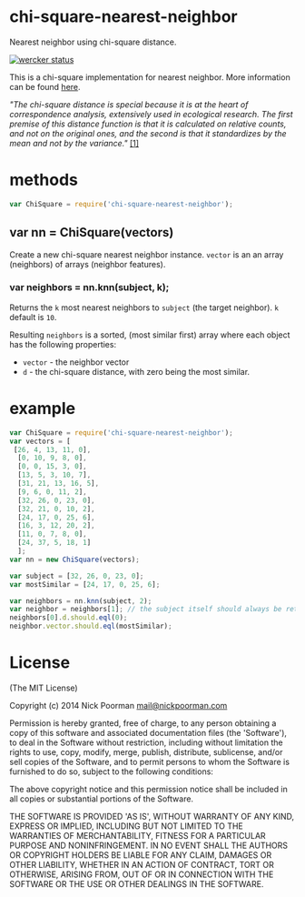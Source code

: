 # chi-square-nearest-neighbor

Nearest neighbor using chi-square distance.

[![wercker status](https://app.wercker.com/status/edcb7f6c41dbf2620a98bcfe7d7e1073/s "wercker status")](https://app.wercker.com/project/bykey/edcb7f6c41dbf2620a98bcfe7d7e1073)

This is a chi-square implementation for nearest neighbor. More information can be found [here](http://www.econ.upf.edu/~michael/stanford/maeb4.pdf).

*"The chi-square distance is special because it is at the heart of correspondence analysis, extensively used in ecological research. The first premise of this distance function is that it is calculated on relative counts, and not on the original ones, and the second is that it standardizes by the mean and not by the variance."* [[1]](http://www.econ.upf.edu/~michael/stanford/maeb4.pdf)

# methods
```javascript
var ChiSquare = require('chi-square-nearest-neighbor');
```

## var nn = ChiSquare(vectors)

Create a new chi-square nearest neighbor instance. `vector` is an an array (neighbors) of arrays (neighbor features).

### var neighbors = nn.knn(subject, k);

Returns the `k` most nearest neighbors to `subject` (the target neighbor). `k` default is `10`.

Resulting `neighbors` is a sorted, (most similar first) array where each object has the following properties:
  * `vector` - the neighbor vector
  * `d` - the chi-square distance, with zero being the most similar.

# example

```javascript
var ChiSquare = require('chi-square-nearest-neighbor');
var vectors = [
 [26, 4, 13, 11, 0],
  [0, 10, 9, 8, 0],
  [0, 0, 15, 3, 0],
  [13, 5, 3, 10, 7],
  [31, 21, 13, 16, 5],
  [9, 6, 0, 11, 2],
  [32, 26, 0, 23, 0],
  [32, 21, 0, 10, 2],
  [24, 17, 0, 25, 6],
  [16, 3, 12, 20, 2],
  [11, 0, 7, 8, 0],
  [24, 37, 5, 18, 1]
  ];
var nn = new ChiSquare(vectors);

var subject = [32, 26, 0, 23, 0];
var mostSimilar = [24, 17, 0, 25, 6];

var neighbors = nn.knn(subject, 2);
var neighbor = neighbors[1]; // the subject itself should always be returned as the first element because the item will be most similar to itself, so we get the second element
neighbors[0].d.should.eql(0);
neighbor.vector.should.eql(mostSimilar);
```


# License

(The MIT License)

Copyright (c) 2014 Nick Poorman <mail@nickpoorman.com>

Permission is hereby granted, free of charge, to any person obtaining a copy of this software and associated documentation files (the 'Software'), to deal in the Software without restriction, including without limitation the rights to use, copy, modify, merge, publish, distribute, sublicense, and/or sell copies of the Software, and to permit persons to whom the Software is furnished to do so, subject to the following conditions:

The above copyright notice and this permission notice shall be included in all copies or substantial portions of the Software.

THE SOFTWARE IS PROVIDED 'AS IS', WITHOUT WARRANTY OF ANY KIND, EXPRESS OR IMPLIED, INCLUDING BUT NOT LIMITED TO THE WARRANTIES OF MERCHANTABILITY, FITNESS FOR A PARTICULAR PURPOSE AND NONINFRINGEMENT. IN NO EVENT SHALL THE AUTHORS OR COPYRIGHT HOLDERS BE LIABLE FOR ANY CLAIM, DAMAGES OR OTHER LIABILITY, WHETHER IN AN ACTION OF CONTRACT, TORT OR OTHERWISE, ARISING FROM, OUT OF OR IN CONNECTION WITH THE SOFTWARE OR THE USE OR OTHER DEALINGS IN THE SOFTWARE.
